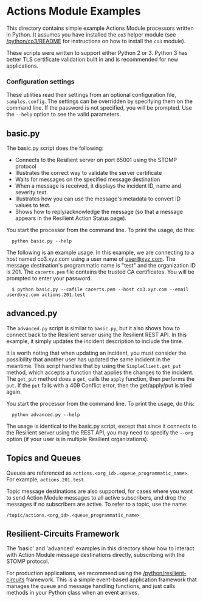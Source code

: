 # Actions Module Examples

This directory contains simple example Actions Module processors written in
Python.  It assumes you have installed the `co3` helper module (see
[/python/co3/README](../../co3/README) for instructions on how to install
the `co3` module).

These scripts were written to support either Python 2 or 3.
Python 3 has better TLS certificate validation built in and is recommended
for new applications.

### Configuration settings

These utilities read their settings from an optional configuration file,
`samples.config`.  The settings can be overridden by specifying them on the
command line.  If the password is not specified, you will be prompted.
Use the `--help` option to see the valid parameters.

## basic.py

The basic.py script does the following:

  * Connects to the Resilient server on port 65001 using the STOMP protocol
  * Illustrates the correct way to validate the server certificate
  * Waits for messages on the specified message destination
  * When a message is received, it displays the incident ID, name and severity text.
  * Illustrates how you can use the message's metadata to convert ID values to text.
  * Shows how to reply/acknowledge the message (so that a message appears in the
    Resilient Action Status page).

You start the processor from the command line.  To print the usage, do this:

```
  python basic.py --help
```

The following is an example usage.  In this example, we are connecting to a host
named co3.xyz.com using a user name of user@xyz.com.  The message destination's
programmatic name is "test" and the organization ID is 201.  The `cacerts.pem`
file contains the trusted CA certificates.  You will be prompted to enter your
password.

```
  $ python basic.py --cafile cacerts.pem --host co3.xyz.com --email user@xyz.com actions.201.test
```

## advanced.py

The `advanced.py` script is similar to `basic.py`, but it also shows how to
connect back to the Resilient server using the Resilient REST API.
In this example, it simply updates the incident description to include the time.

It is worth noting that when updating an incident, you must consider the
possibility that another user has updated the same incident in the meantime.
This script handles that by using the `SimpleClient.get_put` method, which
accepts a function that applies the changes to the incident.  The `get_put`
method does a `get`, calls the `apply` function, then performs the `put`.
If the `put` fails with a 409 Conflict error, then the get/apply/put is tried
again.

You start the processor from the command line.  To print the usage, do this:

```
  python advanced.py --help
```

The usage is identical to the basic.py script, except that since it connects to
the Resilient server using the REST API, you may need to specify the `--org`
option (if your user is in multiple Resilient organizations).


## Topics and Queues

Queues are referenced as `actions.<org_id>.<queue_programmatic_name>`.
For example, `actions.201.test`.

Topic message destinations are also supported, for cases where you want to
send Action Module messages to all active subscribers, and drop the messages
if no subscribers are active.  To refer to a topic, use the name:

    /topic/actions.<org_id>.<queue_programmatic_name>


## Resilient-Circuits Framework

The 'basic' and 'advanced' examples in this directory show how to interact with
Action Module message destinations directly, subscribing with the STOMP
protocol.

For production applications, we recommend using the [/python/resilient-circuits](../../resilient-circuits/)
framework.  This is a simple event-based application framework that manages
the queue and message handling functions, and just calls methods in your
Python class when an event arrives.
